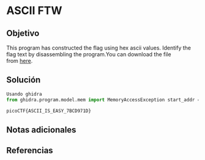 # ASCII FTW

## Objetivo
This program has constructed the flag using hex ascii values. Identify the flag text by disassembling the program.You can download the file from [here](https://artifacts.picoctf.net/c/507/asciiftw).
## Solución
```python
Usando ghidra
from ghidra.program.model.mem import MemoryAccessException start_addr = currentProgram.getAddressFactory().getAddress("00101184") end_addr = currentProgram.getAddressFactory().getAddress("001011fc") byte_list = [] current_addr = start_addr while current_addr <= end_addr: instruction = getInstructionAt(current_addr) if instruction is not None: operand = instruction.getOpObjects(1)[0] # get second operand byte_val = operand.getValue() & 0xFF # convert to unsigned byte byte_list.append(byte_val) current_addr = current_addr.next() flag = list(map(chr, byte_list)) print("Flag:", "".join(flag))

picoCTF{ASCII_IS_EASY_7BCD971D}
```
## Notas adicionales

## Referencias